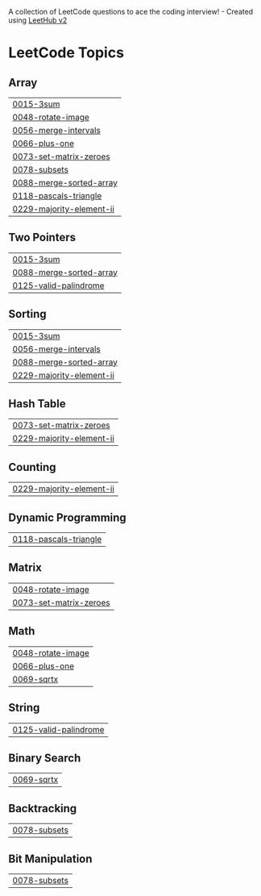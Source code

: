 A collection of LeetCode questions to ace the coding interview! - Created using [LeetHub v2](https://github.com/arunbhardwaj/LeetHub-2.0)
<!---LeetCode Topics Start-->
# LeetCode Topics
## Array
|  |
| ------- |
| [0015-3sum](https://github.com/RiyaBisht716/LeetCodeProblems/tree/master/0015-3sum) |
| [0048-rotate-image](https://github.com/RiyaBisht716/LeetCodeProblems/tree/master/0048-rotate-image) |
| [0056-merge-intervals](https://github.com/RiyaBisht716/LeetCodeProblems/tree/master/0056-merge-intervals) |
| [0066-plus-one](https://github.com/RiyaBisht716/LeetCodeProblems/tree/master/0066-plus-one) |
| [0073-set-matrix-zeroes](https://github.com/RiyaBisht716/LeetCodeProblems/tree/master/0073-set-matrix-zeroes) |
| [0078-subsets](https://github.com/RiyaBisht716/LeetCodeProblems/tree/master/0078-subsets) |
| [0088-merge-sorted-array](https://github.com/RiyaBisht716/LeetCodeProblems/tree/master/0088-merge-sorted-array) |
| [0118-pascals-triangle](https://github.com/RiyaBisht716/LeetCodeProblems/tree/master/0118-pascals-triangle) |
| [0229-majority-element-ii](https://github.com/RiyaBisht716/LeetCodeProblems/tree/master/0229-majority-element-ii) |
## Two Pointers
|  |
| ------- |
| [0015-3sum](https://github.com/RiyaBisht716/LeetCodeProblems/tree/master/0015-3sum) |
| [0088-merge-sorted-array](https://github.com/RiyaBisht716/LeetCodeProblems/tree/master/0088-merge-sorted-array) |
| [0125-valid-palindrome](https://github.com/RiyaBisht716/LeetCodeProblems/tree/master/0125-valid-palindrome) |
## Sorting
|  |
| ------- |
| [0015-3sum](https://github.com/RiyaBisht716/LeetCodeProblems/tree/master/0015-3sum) |
| [0056-merge-intervals](https://github.com/RiyaBisht716/LeetCodeProblems/tree/master/0056-merge-intervals) |
| [0088-merge-sorted-array](https://github.com/RiyaBisht716/LeetCodeProblems/tree/master/0088-merge-sorted-array) |
| [0229-majority-element-ii](https://github.com/RiyaBisht716/LeetCodeProblems/tree/master/0229-majority-element-ii) |
## Hash Table
|  |
| ------- |
| [0073-set-matrix-zeroes](https://github.com/RiyaBisht716/LeetCodeProblems/tree/master/0073-set-matrix-zeroes) |
| [0229-majority-element-ii](https://github.com/RiyaBisht716/LeetCodeProblems/tree/master/0229-majority-element-ii) |
## Counting
|  |
| ------- |
| [0229-majority-element-ii](https://github.com/RiyaBisht716/LeetCodeProblems/tree/master/0229-majority-element-ii) |
## Dynamic Programming
|  |
| ------- |
| [0118-pascals-triangle](https://github.com/RiyaBisht716/LeetCodeProblems/tree/master/0118-pascals-triangle) |
## Matrix
|  |
| ------- |
| [0048-rotate-image](https://github.com/RiyaBisht716/LeetCodeProblems/tree/master/0048-rotate-image) |
| [0073-set-matrix-zeroes](https://github.com/RiyaBisht716/LeetCodeProblems/tree/master/0073-set-matrix-zeroes) |
## Math
|  |
| ------- |
| [0048-rotate-image](https://github.com/RiyaBisht716/LeetCodeProblems/tree/master/0048-rotate-image) |
| [0066-plus-one](https://github.com/RiyaBisht716/LeetCodeProblems/tree/master/0066-plus-one) |
| [0069-sqrtx](https://github.com/RiyaBisht716/LeetCodeProblems/tree/master/0069-sqrtx) |
## String
|  |
| ------- |
| [0125-valid-palindrome](https://github.com/RiyaBisht716/LeetCodeProblems/tree/master/0125-valid-palindrome) |
## Binary Search
|  |
| ------- |
| [0069-sqrtx](https://github.com/RiyaBisht716/LeetCodeProblems/tree/master/0069-sqrtx) |
## Backtracking
|  |
| ------- |
| [0078-subsets](https://github.com/RiyaBisht716/LeetCodeProblems/tree/master/0078-subsets) |
## Bit Manipulation
|  |
| ------- |
| [0078-subsets](https://github.com/RiyaBisht716/LeetCodeProblems/tree/master/0078-subsets) |
<!---LeetCode Topics End-->